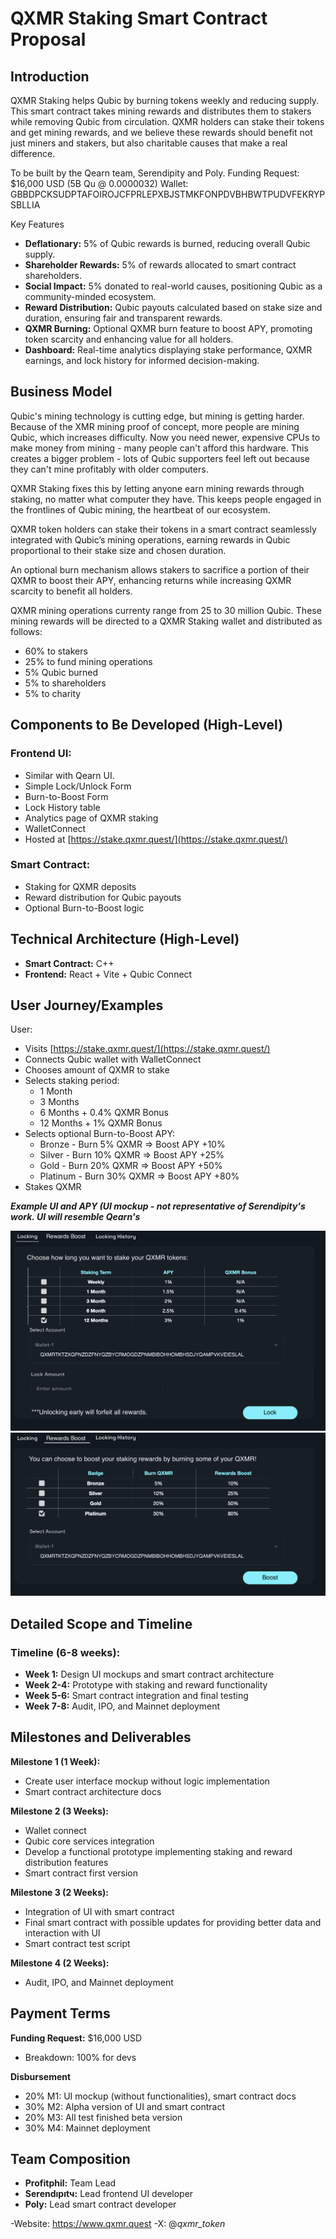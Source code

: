 # QXMR Staking Smart Contract Proposal

## Introduction

QXMR Staking helps Qubic by burning tokens weekly and reducing supply. This smart contract takes mining rewards and distributes them to stakers while removing Qubic from circulation. QXMR holders can stake their tokens and get mining rewards, and we believe these rewards should benefit not just miners and stakers, but also charitable causes that make a real difference.

To be built by the Qearn team, Serendipity and Poly.
Funding Request: $16,000 USD (5B Qu @ 0.0000032)
Wallet: GBBDPCKSUDPTAFOIROJCFPRLEPXBJSTMKFONPDVBHBWTPUDVFEKRYPSBLLIA

Key Features

- **Deflationary:** 5% of Qubic rewards is burned, reducing overall Qubic supply.
- **Shareholder Rewards:** 5% of rewards allocated to smart contract shareholders.
- **Social Impact:** 5% donated to real-world causes, positioning Qubic as a community-minded ecosystem.
- **Reward Distribution:** Qubic payouts calculated based on stake size and duration, ensuring fair and transparent rewards.
- **QXMR Burning:** Optional QXMR burn feature to boost APY, promoting token scarcity and enhancing value for all holders.
- **Dashboard:** Real-time analytics displaying stake performance, QXMR earnings, and lock history for informed decision-making.

## Business Model

Qubic's mining technology is cutting edge, but mining is getting harder. Because of the XMR mining proof of concept, more people are mining Qubic, which increases difficulty. Now you need newer, expensive CPUs to make money from mining - many people can't afford this hardware. This creates a bigger problem - lots of Qubic supporters feel left out because they can't mine profitably with older computers.

QXMR Staking fixes this by letting anyone earn mining rewards through staking, no matter what computer they have. This keeps people engaged in the frontlines of Qubic mining, the heartbeat of our ecosystem.

QXMR token holders can stake their tokens in a smart contract seamlessly integrated with Qubic’s mining operations, earning rewards in Qubic proportional to their stake size and chosen duration.

An optional burn mechanism allows stakers to sacrifice a portion of their QXMR to boost their APY, enhancing returns while increasing QXMR scarcity to benefit all holders.

QXMR mining operations currenty range from 25 to 30 million Qubic. These mining rewards will be directed to a QXMR Staking wallet and distributed as follows:
- 60% to stakers
- 25% to fund mining operations
- 5% Qubic burned
- 5% to shareholders
- 5% to charity

## Components to Be Developed (High-Level)

### Frontend UI:
- Similar with Qearn UI.
- Simple Lock/Unlock Form
- Burn-to-Boost Form
- Lock History table
- Analytics page of QXMR staking
- WalletConnect
- Hosted at [https://stake.qxmr.quest/](https://stake.qxmr.quest/)

### Smart Contract:
- Staking for QXMR deposits
- Reward distribution for Qubic payouts
- Optional Burn-to-Boost logic

## Technical Architecture (High-Level)
- **Smart Contract:** C++
- **Frontend:** React + Vite + Qubic Connect

## User Journey/Examples

User:
- Visits [https://stake.qxmr.quest/](https://stake.qxmr.quest/)
- Connects Qubic wallet with WalletConnect
- Chooses amount of QXMR to stake
- Selects staking period:
  - 1 Month
  - 3 Months
  - 6 Months + 0.4% QXMR Bonus
  - 12 Months + 1% QXMR Bonus
- Selects optional Burn-to-Boost APY:
  - Bronze - Burn 5% QXMR ⇒ Boost APY +10%
  - Silver - Burn 10% QXMR ⇒ Boost APY +25%
  - Gold - Burn 20% QXMR ⇒ Boost APY +50%
  - Platinum - Burn 30% QXMR ⇒ Boost APY +80%
- Stakes QXMR

***Example UI and APY (UI mockup - not representative of Serendipity's work. UI will resemble Qearn's***

![QXMR Staking Options](staking%20qxmr.png)
![QXMR Rewards Boost](rewards%20boost.png)

## Detailed Scope and Timeline

### Timeline (6-8 weeks):
- **Week 1:** Design UI mockups and smart contract architecture
- **Week 2-4:** Prototype with staking and reward functionality
- **Week 5-6:** Smart contract integration and final testing
- **Week 7-8:** Audit, IPO, and Mainnet deployment

## Milestones and Deliverables

**Milestone 1 (1 Week):**
- Create user interface mockup without logic implementation
- Smart contract architecture docs

**Milestone 2 (3 Weeks):**
- Wallet connect
- Qubic core services integration
- Develop a functional prototype implementing staking and reward distribution features
- Smart contract first version

**Milestone 3 (2 Weeks):**
- Integration of UI with smart contract
- Final smart contract with possible updates for providing better data and interaction with UI
- Smart contract test script

**Milestone 4 (2 Weeks):**
- Audit, IPO, and Mainnet deployment

## Payment Terms

**Funding Request:** $16,000 USD
- Breakdown: 100% for devs

**Disbursement**
- 20% M1: UI mockup (without functionalities), smart contract docs
- 30% M2: Alpha version of UI and smart contract
- 20% M3: All test finished beta version
- 30% M4: Mainnet deployment

## Team Composition

- **Profitphil:** Team Lead
- **Serendıpıtч:** Lead frontend UI developer
- **Poly:** Lead smart contract developer

-Website: https://www.qxmr.quest
-X: @_qxmr_token_
